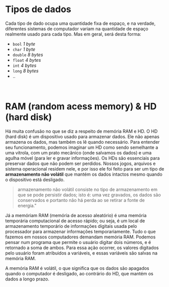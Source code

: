 # Tipos de dados 
Cada tipo de dado ocupa uma quantidade fixa de espaço, e na verdade, diferentes sistemas de computador variam na quantidade de espaço realmente usado para cada tipo. Mas em geral, será desta forma:
- `bool`    _1 byte_
- `char`    _1 byte_
- `double`  _8 bytes_
- `float`   _4 bytes_
- `int`     _4 bytes_
- `long`    _8 bytes_
- ..

</br>

# RAM (random acess memory) & HD (hard disk) 
Há muita confusão no que se diz a respeito de memória RAM e HD. 
O HD (hard disk) é um dispositivo usado para armazenar dados. Ele não apenas armazena os dados, mas também os lê quando necessário. Para entender seu funcionamento, podemos imaginar um HD como sendo semelhante a uma vitrola, com um prato mecânico (onde salvamos os dados) e uma agulha móvel (para ler e gravar informações).
Os HDs são essenciais para preservar dados que não podem ser perdidos. Nossos jogos, arquivos e sistema operacional residem nele, e por isso ele foi feito para ser um tipo de __armazenamento não volátil__ que mantém os dados intactos mesmo quando o dispositivo está desligado.
>  armazenamento não volátil consiste no tipo de armazenamento em que se pode persistir dados; isto é: uma vez gravados, os dados são conservados e portanto não há perda ao se retirar a fonte de energia."

Já a memóriam RAM (memória de acesso aleatório) é uma memória temporária computacional de acesso rápido; ou seja, é um local de armazenamento temporário de informações digitais usada pelo processador para armazenar informações temporariamente. Tudo o que fazemos em nossos computadores demandam memória RAM. 
Podemos pensar num programa que permite o usuário digitar dois números, e é retornado a soma de ambos. Para essa ação ocorrer, os valores digitados pelo usuário foram atribuidos a variáveis, e essas variáveis são salvas na memória RAM.


A memória RAM é volátil, o que significa que os dados são apagados quando o computador é desligado, ao contrário do HD, que mantém os dados a longo prazo.
